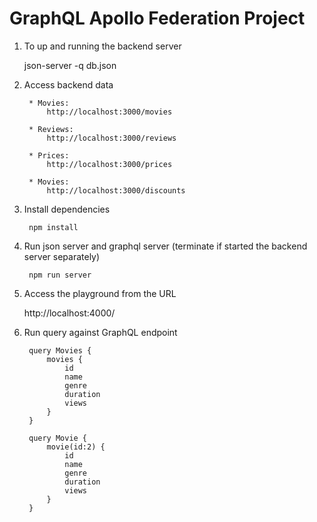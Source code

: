 GraphQL Apollo Federation Project
==================================

1. To up and running the backend server

    json-server -q db.json

2. Access backend data

        * Movies: 
            http://localhost:3000/movies

        * Reviews: 
            http://localhost:3000/reviews

        * Prices: 
            http://localhost:3000/prices
            
        * Movies: 
            http://localhost:3000/discounts

3. Install dependencies

        npm install

4. Run json server and graphql server (terminate if started the backend server separately)

        npm run server

5. Access the playground from the URL

    http://localhost:4000/

6. Run query against GraphQL endpoint

        query Movies {
            movies {
                id
                name
                genre
                duration
                views
            }
        }

        query Movie {
            movie(id:2) {
                id
                name
                genre
                duration
                views
            }
        }